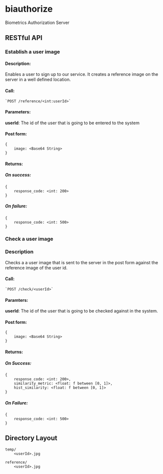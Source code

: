 biauthorize
===========
Biometrics Authorization Server

## RESTful API

### Establish a user image

#### Description:
Enables a user to sign up to our service. It creates a 
reference image on the server in a well defined location.

#### Call: 
    `POST /reference/<int:userId>`

#### Parameters:
**userId**: The id of the user that is going to be entered to the system

#### Post form:
    {
        image: <Base64 String>
    }

#### Returns:
##### On success:
    {
        response_code: <int: 200>
    }

##### On failure:
    {
        response_code: <int: 500>
    }

### Check a user image

### Description
Checks a a user image that is sent to the server in the post form against
the reference image of the user id.

#### Call:
    `POST /check/<userId>`

#### Paramters:
**userId**: The id of the user that is going to be checked against in the system.

#### Post form:
    {
        image: <Base64 String>
    }

#### Returns:
##### On Success:
    {
        response_code: <int: 200>,
        similarity_metric: <float: f between [0, 1]>,
        hist_similarity: <float: f between [0, 1]>
    }

##### On Failure:
    {
        response_code: <int: 500>
    }

## Directory Layout
    temp/
        <userId>.jpg

    reference/
        <userId>.jpg

